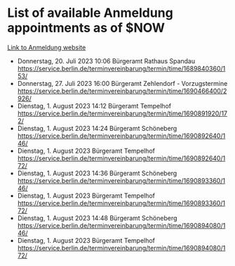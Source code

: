 # List of available Anmeldung appointments as of $NOW
[Link to Anmeldung website](https://service.berlin.de/terminvereinbarung/termin/tag.php?termin=1&anliegen[]=120686&dienstleisterlist=122210,122217,327316,122219,327312,122227,327314,122231,327346,122243,327348,122254,122252,329742,122260,329745,122262,329748,122271,327278,122273,327274,122277,327276,330436,122280,327294,122282,327290,122284,327292,122291,327270,122285,327266,122286,327264,122296,327268,150230,329760,122297,327286,122294,327284,122312,329763,122314,329775,122304,327330,122311,327334,122309,327332,317869,122281,327352,122279,329772,122283,122276,327324,122274,327326,122267,329766,122246,327318,122251,327320,122257,327322,122208,327298,122226,327300&herkunft=http%3A%2F%2Fservice.berlin.de%2Fdienstleistung%2F120686%2F)
- Donnerstag, 20. Juli 2023 10:06 Bürgeramt Rathaus Spandau https://service.berlin.de/terminvereinbarung/termin/time/1689840360/153/
- Donnerstag, 27. Juli 2023 16:00 Bürgeramt Zehlendorf - Vorzugstermine https://service.berlin.de/terminvereinbarung/termin/time/1690466400/2926/
- Dienstag, 1. August 2023 14:12 Bürgeramt Tempelhof https://service.berlin.de/terminvereinbarung/termin/time/1690891920/172/
- Dienstag, 1. August 2023 14:24 Bürgeramt Schöneberg https://service.berlin.de/terminvereinbarung/termin/time/1690892640/146/
- Dienstag, 1. August 2023  Bürgeramt Tempelhof https://service.berlin.de/terminvereinbarung/termin/time/1690892640/172/
- Dienstag, 1. August 2023 14:36 Bürgeramt Schöneberg https://service.berlin.de/terminvereinbarung/termin/time/1690893360/146/
- Dienstag, 1. August 2023  Bürgeramt Tempelhof https://service.berlin.de/terminvereinbarung/termin/time/1690893360/172/
- Dienstag, 1. August 2023 14:48 Bürgeramt Schöneberg https://service.berlin.de/terminvereinbarung/termin/time/1690894080/146/
- Dienstag, 1. August 2023  Bürgeramt Tempelhof https://service.berlin.de/terminvereinbarung/termin/time/1690894080/172/

